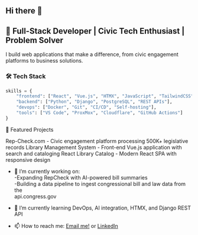 ## Hi there 👋
## 🚀 Full-Stack Developer | Civic Tech Enthusiast | Problem Solver

I build web applications that make a difference, from civic engagement platforms to business solutions.

### 🛠️ Tech Stack
```python
skills = {
    "frontend": ["React", "Vue.js", "HTMX", "JavaScript", "TailwindCSS"],
    "backend": ["Python", "Django", "PostgreSQL", "REST APIs"],
    "devops": ["Docker", "Git", "CI/CD", "Self-hosting"],
    "tools": ["VS Code", "ProxMox", "Cloudflare", "GitHub Actions"]
}
```

🌟 Featured Projects

Rep-Check.com - Civic engagement platform processing 500K+ legislative records
Library Management System - Front-end Vue.js application with search and cataloging
React Library Catalog - Modern React SPA with responsive design

- 🔭 I’m currently working on: <br>
			-Expanding RepCheck with AI-powered bill summaries <br>
			-Building a data pipeline to ingest congressional bill and law data from the<br>                   api.congress.gov
  
- 🌱 I’m currently learning DevOps, AI integration, HTMX, and Django REST API
  
- 📫 How to reach me: [Email me!](mailto:jackweidman1@gmail.com)  or [LinkedIn](linkedin.com/in/john-weidman-685601261 )
<!--
**JohnWeidman/JohnWeidman** is a ✨ _special_ ✨ repository because its `README.md` (this file) appears on your GitHub profile.

Here are some ideas to get you started:

- 🤔 I’m looking for help with ...
- 💬 Ask me about ...
- 😄 Pronouns: ...
- ⚡ Fun fact: ...
-->
